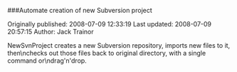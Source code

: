 ###Automate creation of new Subversion project

Originally published: 2008-07-09 12:33:19
Last updated: 2008-07-09 20:57:15
Author: Jack Trainor

NewSvnProject creates a new Subversion repository, imports new files to it, then\nchecks out those files back to original directory, with a single command or\ndrag'n'drop.
